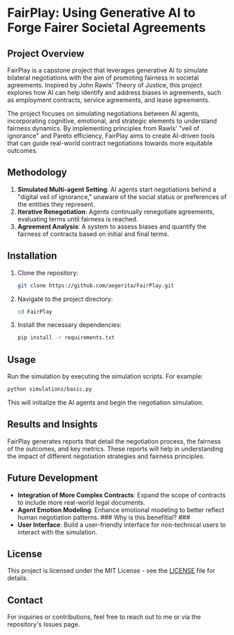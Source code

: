 # FairPlay: Using Generative AI to Forge Fairer Societal Agreements

## Project Overview
FairPlay is a capstone project that leverages generative AI to simulate bilateral negotiations with the aim of promoting fairness in societal agreements. Inspired by John Rawls' Theory of Justice, this project explores how AI can help identify and address biases in agreements, such as employment contracts, service agreements, and lease agreements.

The project focuses on simulating negotiations between AI agents, incorporating cognitive, emotional, and strategic elements to understand fairness dynamics. By implementing principles from Rawls' "veil of ignorance" and Pareto efficiency, FairPlay aims to create AI-driven tools that can guide real-world contract negotiations towards more equitable outcomes.

## Methodology
1. **Simulated Multi-agent Setting**: AI agents start negotiations behind a "digital veil of ignorance," unaware of the social status or preferences of the entities they represent.
2. **Iterative Renegotiation**: Agents continually renegotiate agreements, evaluating terms until fairness is reached.
3. **Agreement Analysis**: A system to assess biases and quantify the fairness of contracts based on initial and final terms.

## Installation
1. Clone the repository:
    ```bash
    git clone https://github.com/aegerita/FairPlay.git
    ```
2. Navigate to the project directory:
    ```bash
    cd FairPlay
    ```
3. Install the necessary dependencies:
    ```bash
    pip install -r requirements.txt
    ```

## Usage
Run the simulation by executing the simulation scripts. For example:
```bash
python simulations/basic.py
```
This will initialize the AI agents and begin the negotiation simulation. 

## Results and Insights
FairPlay generates reports that detail the negotiation process, the fairness of the outcomes, and key metrics. These reports will help in understanding the impact of different negotiation strategies and fairness principles.

## Future Development
- **Integration of More Complex Contracts**: Expand the scope of contracts to include more real-world legal documents.
- **Agent Emotion Modeling**: Enhance emotional modeling to better reflect human negotiation patterns. ### Why is this benefitial? ###
- **User Interface**: Build a user-friendly interface for non-technical users to interact with the simulation.

## License
This project is licensed under the MIT License - see the [LICENSE](LICENSE) file for details.

## Contact
For inquiries or contributions, feel free to reach out to me or via the repository's Issues page.
